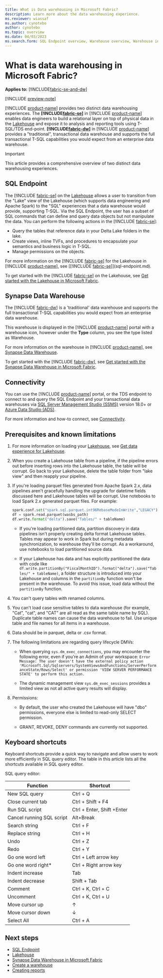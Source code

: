 ```yaml
---
title: What is Data warehousing in Microsoft Fabric?
description: Learn more about the data warehousing experience.
ms.reviewer: wiassaf
ms.author: cynotebo
author: cynotebo
ms.topic: overview
ms.date: 04/03/2023
ms.search.form: SQL Endpoint overview, Warehouse overview, Warehouse in workspace overview
---
```


# What is data warehousing in Microsoft Fabric?

**Applies to:** [!INCLUDE[fabric-se-and-dw](includes/applies-to-version/fabric-se-and-dw.md)]

[!INCLUDE [preview-note](../includes/preview-note.md)]

[!INCLUDE [product-name](../includes/product-name.md)] provides two distinct data warehousing experiences. The **[!INCLUDE[fabric-se](includes/fabric-se.md)]** in [!INCLUDE [product-name](../includes/product-name.md)] enables data engineers to build a relational layer on top of physical data in the [Lakehouse](../data-engineering/lakehouse-overview.md) and expose it to analysis and reporting tools using T-SQL/TDS end-point. **[!INCLUDE[fabric-dw](includes/fabric-dw.md)]** in [!INCLUDE [product-name](../includes/product-name.md)] provides a "traditional", transactional data warehouse and supports the full transactional T-SQL capabilities you would expect from an enterprise data warehouse.

> [!IMPORTANT]
> This article provides a comprehensive overview of two distinct data warehousing experiences.

## SQL Endpoint

The [!INCLUDE [fabric-se](includes/fabric-se.md)] on the [Lakehouse](../data-engineering/lakehouse-overview.md) allows a user to transition from the "Lake" view of the Lakehouse (which supports data engineering and Apache Spark) to the "SQL" experiences that a data warehouse would provide, supporting T-SQL. Via the SQL Endpoint, the user has a subset of SQL commands that can define and query data objects but not manipulate the data. You can perform the following actions in the [!INCLUDE [fabric-se](includes/fabric-se.md)]:

- Query the tables that reference data in your Delta Lake folders in the lake.
- Create views, inline TVFs, and procedures to encapsulate your semantics and business logic in T-SQL.
- Manage permissions on the objects.

For more information on the [!INCLUDE [fabric-se](includes/fabric-se.md)] for the Lakehouse in [!INCLUDE [product-name](../includes/product-name.md)], see [[!INCLUDE [fabric-se](includes/fabric-se.md)]](sql-endpoint.md).

To get started with the [!INCLUDE [fabric-se](includes/fabric-se.md)] on the Lakehouse, see [Get started with the Lakehouse in Microsoft Fabric](get-started-sql-endpoint.md).

## Synapse Data Warehouse

The [!INCLUDE [fabric-dw](includes/fabric-dw.md)] is a 'traditional' data warehouse and supports the full transactional T-SQL capabilities you would expect from an enterprise data warehouse. 

This warehouse is displayed in the [!INCLUDE [product-name](../includes/product-name.md)] portal with a warehouse icon, however under the **Type** column, you see the type listed as Warehouse. 

For more information on the warehouse in [!INCLUDE [product-name](../includes/product-name.md)], see [Synapse Data Warehouse](warehouse.md).

To get started with the [!INCLUDE [fabric-dw](includes/fabric-dw.md)], see [Get started with the Synapse Data Warehouse in Microsoft Fabric](get-started-data-warehouse.md).

## Connectivity

You can use the [!INCLUDE [product-name](../includes/product-name.md)] portal, or the TDS endpoint to connect to and query the SQL Endpoint and your transactional data warehouses via [SQL Server Management Studio (SSMS)](https://aka.ms/ssms) version 18.0+ or [Azure Data Studio (ADS)](https://aka.ms/azuredatastudio).

For more information and how-to connect, see [Connectivity](connectivity.md).

## Prerequisites and known limitations

1. For more information on loading your [Lakehouse](../data-engineering/lakehouse-overview.md), see [Get data experience for Lakehouse](../data-engineering/load-data-lakehouse.md). 

1. When you create a Lakehouse table from a pipeline, if the pipeline errors out before inserting rows into the Lakehouse table, the table will be corrupt. Go back to your Lakehouse, delete the table folder from "lake view" and then reapply your pipeline.

1. If you're loading parquet files generated from Apache Spark 2.x, data pipelines aren't gracefully handling the upgrade for datetime fields discussed here and Lakehouse tables will be corrupt. Use notebooks to load Spark 2.x generated parquet files. For example:

      ```python
      spark.conf.set("spark.sql.parquet.int96RebaseModeInWrite","LEGACY")
      df = spark.read.parquet(wasbs_path)
      df.write.format("delta").save("Tables/" + tableName)
      ```

   - If you're loading partitioned data, partition discovery in data pipelines isn't properly creating delta format Lakehouse tables. Tables may appear to work in Spark but during metadata synchronization, to warehouse they'll be corrupt. As a workaround, use notebooks to load partitioned source data.

   - If your Lakehouse has data and has explicitly partitioned the data with code like `df.write.partitionBy("FiscalMonthID").format("delta").save("Tables/" + tableName)`, a folder structure is introduced into your Lakehouse and columns in the `partitionBy` function won't be present in the warehouse. To avoid this issue, load data without the `partitionBy` function.

1. You can't query tables with renamed columns.

1. You can't load case sensitive tables to data warehouse (for example, "Cat", "cat", and "CAT" are all read as the same table name by SQL). Duplicate table names can cause the data warehouse to fail. Use unique table and file names for all items in a warehouse.

1. Data should be in parquet, delta or .csv format.

1. The following limitations are regarding query lifecycle DMVs:

   - When querying `sys.dm_exec_connections`, you may encounter the following error, even if you're an Admin of your workspace: `Error Message: The user doesn't have the external policy action 'Microsoft.Sql/Sqlservers/SystemViewsAndFunctions/ServerPerformanceState/Rows/Select' or permission 'VIEW SERVER PERFORMANCE STATE' to perform this action.`

   - The dynamic management view `sys.dm_exec_sessions` provides a limited view as not all active query results will display.

1. Permissions:

   - By default, the user who created the Lakehouse will have "dbo" permissions, everyone else is limited to read-only SELECT permission.

   - GRANT, REVOKE, DENY commands are currently not supported.

## Keyboard shortcuts

Keyboard shortcuts provide a quick way to navigate and allow users to work more efficiently in SQL query editor. The table in this article lists all the shortcuts available in SQL query editor.

SQL query editor:

| **Function** | **Shortcut** |
|---|---|
| New SQL query | Ctrl + Q |
| Close current tab | Ctrl + Shift + F4 |
| Run SQL script | Ctrl + Enter, Shift +Enter |
| Cancel running SQL script | Alt+Break |
| Search string | Ctrl + F |
| Replace string | Ctrl + H |
| Undo | Ctrl + Z |
| Redo | Ctrl + Y |
| Go one word left | Ctrl + Left arrow key |
| Go one word right*| Ctrl + Right arrow key |
| Indent increase | Tab |
| Indent decrease | Shift + Tab |
| Comment | Ctrl + K, Ctrl + C |
| Uncomment | Ctrl + K, Ctrl + U |
| Move cursor up | ↑ |
| Move cursor down | ↓ |
|Select All | Ctrl + A |

## Next steps

- [SQL Endpoint](sql-endpoint.md)
- [Lakehouse](../data-engineering/lakehouse-overview.md)
- [Synapse Data Warehouse in Microsoft Fabric](warehouse.md)
- [Create a warehouse](create-warehouse.md)
- [Creating reports](create-reports.md)
